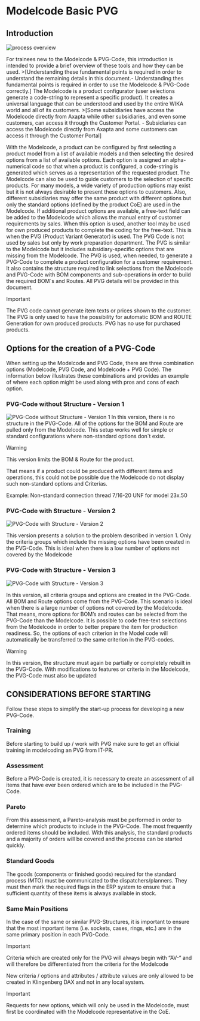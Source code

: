 # Modelcode Basic PVG

## Introduction

![process overview](./../../media/Modelcode/Basic_PVG/Prozess.png "process overview")


For trainees new to the Modelcode & PVG-Code, this introduction is intended to provide a brief overview of these tools and how they can be used. >[Understanding these fundamental points is required in order to understand the remaining details in this document.- Understanding thes fundamental points is required in order to use the Modelcode & PVG-Code correctly.]
The Modelcode is a product configurator (user selections generate a code-string to represent a specific product). It creates a universal language that can be understood and used by the entire WIKA world and all of its customers. >[Some subsidiaries have access the Modelcode directly from Axapta while other subsidiaries, and even some customers, can access it through the Customer Portal. - Subsidiaries can access the Modelcode directly from Axapta and some customers can access it through the Customer Portal]

With the Modelcode, a product can be configured by first selecting a product model from a list of available models and then selecting the desired options from a list of available options. Each option is assigned an alpha-numerical code so that when a product is configured, a code-string is generated which serves as a representation of the requested product. 
The Modelcode can also be used to guide customers to the selection of specific products. For many models, a wide variety of production options may exist but it is not always desirable to present these options to customers. Also, different subsidiaries may offer the same product with different options but only the standard options (defined by the product CoE) are used in the Modelcode. If additional product options are available, a free-text field can be added to the Modelcode which allows the manual entry of customer requirements by sales. When this option is used, another tool may be used for own produced products to complete the coding for the free-text. This is when the PVG (Product Variant Generator) is used. The PVG Code is not used by sales but only by work preparation department.
The PVG is similar to the Modelcode but it includes subsidiary-specific options that are missing from the Modelcode. The PVG is used, when needed, to generate a PVG-Code to complete a product configuration for a customer requirement. It also contains the structure required to link selections from the Modelcode and PVG-Code with BOM components and sub-operations in order to build the required BOM´s and Routes. All PVG details will be provided in this document. 
>[!Important]
>The PVG code cannot generate item texts or prices shown to the customer. The PVG is only used to have the possibility for automatic BOM and ROUTE Generation for own produced products. PVG has no use for purchased products. 

## Options for the creation of a PVG-Code

When setting up the Modelcode and PVG Code, there are three combination options (Modelcode, PVG Code, and Modelcode + PVG Code). The information below illustrates these combinations and provides an example of where each option might be used along with pros and cons of each option.

### PVG-Code without Structure - Version 1

![PVG-Code without Structure - Version 1](./../../media/Modelcode/Basic_PVG/PVGCode_Version1.png "PVG-Code without Structure - Version 1")
In this version, there is no structure in the PVG-Code. All of the options for the BOM and Route are pulled only from the Modelcode.
This setup works well for simple or standard configurations where non-standard options don´t exist.

>[!Warning]
>This version limits the BOM & Route for the product.
>
>That means if a product could be produced with different items and operations, this could not be possible due the Modelcode do not display such non-standard options and Criterias.
>
>Example: Non-standard connection thread 7/16-20 UNF for model 23x.50

### PVG-Code with Structure - Version 2

![PVG-Code with Structure - Version 2](./../../media/Modelcode/Basic_PVG/PVGCode_Version2.png "PVG-Code with Structure - Version 2")

This version presents a solution to the problem described in version 1.
Only the criteria groups which include the missing options have been created in the PVG-Code. This is ideal when there is a low number of options not covered by the Modelcode

### PVG-Code with Structure - Version 3

![PVG-Code with Structure - Version 3](./../../media/Modelcode/Basic_PVG/PVGCode_Version3.png "PVG-Code with Structure - Version 3")

In this version, all criteria groups and options are created in the PVG-Code. All BOM and Route options come from the PVG-Code. This scenario is ideal when there is a large number of options not covered by the Modelcode.
That means, more options for BOM’s and routes can be selected from the PVG-Code than the Modelcode. It is possible to code free-text selections from the Modelcode in order to better prepare the item for production readiness. So, the options of each criterion in the Model code will automatically be transferred to the same criterion in the PVG-codes.

>[!Warning]
>In this version, the structure must again be partially or completely rebuilt in the PVG-Code. With modifications to features or criteria in the Modelcode, the PVG-Code must also be updated

## CONSIDERATIONS BEFORE STARTING
Follow these steps to simplify the start-up process for developing a new PVG-Code. 

### Training
Before starting to build up / work with PVG make sure to get an official training in modelcoding an PVG from 
IT-PR.

### Assessment
Before a PVG-Code is created, it is necessary to create an assessment of all items that have ever been ordered which are to be included in the PVG-Code. 

### Pareto
From this assessment, a Pareto-analysis must be performed in order to determine which products to include in the PVG-Code. The most frequently ordered items should be included. With this analysis, the standard products and a majority of orders will be covered and the process can be started quickly. 

### Standard Goods
The goods (components or finished goods) required for the standard process (MTO) must be communicated to the dispatchers/planners. They must then mark the required flags in the ERP system to ensure that a sufficient quantity of these items is always available in stock. 

### Same Main Positions
In the case of the same or similar PVG-Structures, it is important to ensure that the most important items (i.e. sockets, cases, rings, etc.) are in the same primary position in each PVG-Code. 

>[!Important]
>Criteria which are created only for the PVG will always begin with “AV-“ and will therefore be differentiated from the criteria for the Modelcode
>
>New criteria / options and attributes / attribute values are only allowed to be created in Klingenberg DAX and not in any local system.

>[!Important]
>Requests for new options, which will only be used in the Modelcode, must first be coordinated with the Modelcode representative in the CoE.
